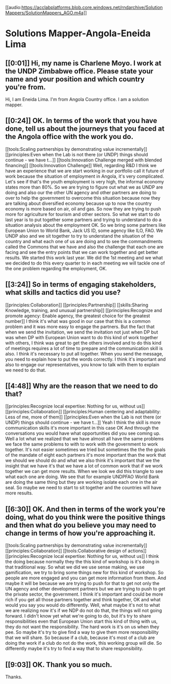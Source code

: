 [[audio:https://acclabplatforms.blob.core.windows.net/rndarchive/SolutionMappers/SolutionMappers_AGO.m4a]]

# Solutions Mapper-Angola-Eneida Lima

## [[0:01]] Hi, my name is Charlene Moyo\. I work at the UNDP Zimbabwe office\. Please state your name and your position and which country you're from\.

Hi, I am Eneida Lima\. I'm from Angola Country office\. I am a solution mapper\.

## [[0:24]] OK\. In terms of the work that you have done, tell us about the journeys that you faced at the Angola office with the work you do\.

[[tools:Scaling partnerships by demonstrating value incrementally]]
[[principles:Even when the Lab is not there (or UNDP) things should continue - we have t…]]
[[tools:Innovation Challenge merged with blended financing]]
[[tools:Innovation Challenge]]
Well, regarding R&D I think we have an experience that we are start working in our portfolio call it future of work because the situation of employment in Angola, it's very complicated\. Let's see if that's the youth employment is very high, the informal economy states more than 80%\. So we are trying to figure out what we as UNDP are doing and also our the other UN agency and other partners are doing to over to help the government to overcome this situation because now they are talking about diversified economy because up to now the country economy is more based on air, oil and gas\. So now they are trying to push more for agriculture for tourism and other sectors\. So what we start to do last year is to put together some partners and trying to understand to do a situation analysis about the employment OK\. So we bring some partners like European Union to World Bank, Jack US ID, some agency like ILO, FAO\. We UNDP also and we sit together to try to understand the situation of the country and what each one of us are doing and to see the commandments called the Commons that we have and also the challenge that each one are facing and see the entry points that we can work together and get better results\. We started this work last year\. We did the 1st meeting and we what we decided to do this every quarter to in each meeting we will tackle one of the one problem regarding the employment, OK\.

## [[3:24]] So in terms of engaging stakeholders, what skills and tactics did you use?

[[principles:Collaboration]]
[[principles:Partnership]]
[[skills:Sharing Knowledge, training, and unusual partnership]]
[[principles:Recognize and promote agency: Enable agency, the greatest choice for the greatest number]]
I think it's what was good in our case that this is a common problem and it was more easy to engage the partners\. But the fact that when we send the invitation, we send the invitation not just when DP but was when DP with European Union want to do this kind of work together with others, I think was great to get the others involved and to do this kind of meetings requires a lot of time to prepare and the communication skill is also\. I think it's necessary to put all together\. When you send the message, you need to explain how to put the words correctly\. I think it's important and also to engage our representatives, you know to talk with them to explain we need to do that\.

## [[4:48]] Why are the reason that we need to do that?

[[principles:Recognize local expertise: Nothing for us, without us]]
[[principles:Collaboration]]
[[principles:Human centering and adaptability: Less of me, more of them]]
[[principles:Even when the Lab is not there (or UNDP) things should continue - we have t…]]
Yeah I think the skill is more communication skills it's more important in this case OK And through the conversations you would have what opportunities did you see coming up\. Well a lot what we realized that we have almost all have the same problems we face the same problems to with to work with the government to work together\. It's not easier sometimes we tried but sometimes the the the goals of the mandate of eight each partners it's more important than the work that we should we should do and what we also think it's important that we the insight that we have it's that we have a lot of common work that if we work together we can get more results\. When we look we did this triangle to see what each one are doing\. We see that for example UNDPFAO World Bank are doing the same thing but they are working isolate each one in the air seal\. So maybe we need to start to sit together and the countries will have more results\.

## [[6:30]] OK\. And then in terms of the work you're doing, what do you think were the positive things and then what do you believe you may need to change in terms of how you're approaching it\.

[[tools:Scaling partnerships by demonstrating value incrementally]]
[[principles:Collaboration]]
[[tools:Collaborative design of actions]]
[[principles:Recognize local expertise: Nothing for us, without us]]
I think the doing because normally they the this kind of workshop is it's doing in that traditional way\. So what we did we use sense making, we use gamification, we try to bring some things new for this kind of workshop\. So people are more engaged and you can get more information from them\. And maybe it will be because we are trying to push for that to get not only the UN agency and other development partners but we are trying to push to get the private sector, the government\. I think it's important and could be more rich if you get all those partners together and think together, OK and what would you say you would do differently\. Well, what maybe it's not to what we are realizing now it's if we NDP do not do that, the things will not going forward\. I didn't know yet what we're going to do, but it's try to share responsibilities even that European Union start this kind of thing with us, they do not want the responsibility\. The hard work is it's on us when they pee\. So maybe it's try to give find a way to give them more responsibility that we will share\. So because if a club, because it's most of a club are doing the work if a club do not do the work, this working group will die\. So differently maybe it's try to find a way that to share responsibility\.

## [[9:03]] OK\. Thank you so much\.

Thanks\.
